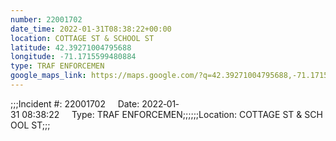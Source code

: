 ```yaml
---
number: 22001702
date_time: 2022-01-31T08:38:22+00:00
location: COTTAGE ST & SCHOOL ST
latitude: 42.39271004795688
longitude: -71.1715599480884
type: TRAF ENFORCEMEN
google_maps_link: https://maps.google.com/?q=42.39271004795688,-71.1715599480884
---
```


;;;Incident #: 22001702     Date: 2022‐01‐31 08:38:22     Type: TRAF ENFORCEMEN;;;;;;Location: COTTAGE ST & SCHOOL ST;;;

